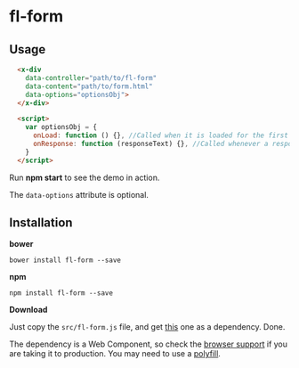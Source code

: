 # fl-form

## Usage

``` html
  <x-div
    data-controller="path/to/fl-form"
    data-content="path/to/form.html"
    data-options="optionsObj">
  </x-div>

  <script>
    var optionsObj = {
      onLoad: function () {}, //Called when it is loaded for the first time
      onResponse: function (responseText) {}, //Called whenever a response from a submit event arrives.
    }
  </script>
```

Run **npm start** to see the demo in action.

The `data-options` attribute is optional.

## Installation

**bower**

```
bower install fl-form --save
```

**npm**
```
npm install fl-form --save
```
**Download**

Just copy the `src/fl-form.js` file, and get [this](https://raw.githubusercontent.com/fourlabsldn/x-div/master/js/x-div.js) one as a dependency. Done.


The dependency is a Web Component, so check the [browser support](http://caniuse.com/#search=Custom%20Elements)
if you are taking it to production. You may need to use a [polyfill](http://webcomponents.org/polyfills/).

